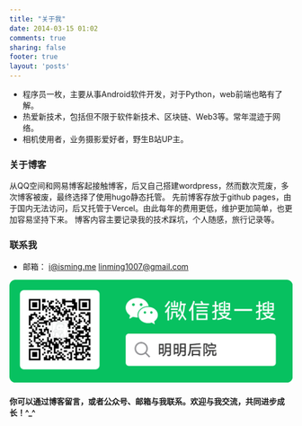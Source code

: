 ```yaml
---
title: "关于我"
date: 2014-03-15 01:02
comments: true
sharing: false
footer: true
layout: 'posts'
---
```





+	程序员一枚，主要从事Android软件开发，对于Python，web前端也略有了解。
+	热爱新技术，包括但不限于软件新技术、区块链、Web3等。常年混迹于网络。   
+	相机使用者，业务摄影爱好者，野生B站UP主。


### 关于博客

从QQ空间和网易博客起接触博客，后又自己搭建wordpress，然而数次荒废，多次博客被废，最终选择了使用hugo静态托管。
先前博客存放于github pages，由于国内无法访问，后又托管于Vercel。由此每年的费用更低，维护更加简单，也更加容易坚持下来。
博客内容主要记录我的技术踩坑，个人随感，旅行记录等。

### 联系我

+ 邮箱： [i@isming.me](mailto:i@isming.me)   [linming1007@gmail.com](mailto:linming1007@gmail.com)

![](/images/wechat-qrcode.png)
	

#### 你可以通过博客留言，或者公众号、邮箱与我联系。欢迎与我交流，共同进步成长！\^_\^
